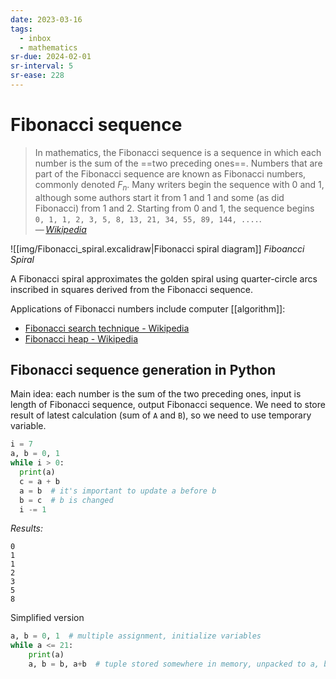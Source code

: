 ```yaml
---
date: 2023-03-16
tags:
  - inbox
  - mathematics
sr-due: 2024-02-01
sr-interval: 5
sr-ease: 228
---
```


# Fibonacci sequence

> In mathematics, the Fibonacci sequence is a sequence in which each number is
> the sum of the ==two preceding ones==. Numbers that are part of the Fibonacci
> sequence are known as Fibonacci numbers, commonly denoted $F_n$. Many writers
> begin the sequence with 0 and 1, although some authors start it from 1 and
> 1 and some (as did Fibonacci) from 1 and 2. Starting from 0 and 1, the
> sequence begins `0, 1, 1, 2, 3, 5, 8, 13, 21, 34, 55, 89, 144, ....`.\
> — <cite>[Wikipedia](https://en.wikipedia.org/wiki/Fibonacci_sequence)</cite>

![[img/Fibonacci_spiral.excalidraw|Fibonacci spiral diagram]]
_Fiboancci Spiral_

A Fibonacci spiral approximates the golden spiral using quarter-circle arcs
inscribed in squares derived from the Fibonacci sequence.

Applications of Fibonacci numbers include computer [[algorithm]]:

- [Fibonacci search technique - Wikipedia](https://en.wikipedia.org/wiki/Fibonacci_search_technique)
- [Fibonacci heap - Wikipedia](https://en.wikipedia.org/wiki/Fibonacci_heap)

## Fibonacci sequence generation in Python

Main idea: each number is the sum of the two preceding ones, input is length of
Fibonacci sequence, output Fibonacci sequence. We need to store result of latest
calculation (sum of `A` and `B`), so we need to use temporary variable.

```python
i = 7
a, b = 0, 1
while i > 0:
  print(a)
  c = a + b
  a = b  # it's important to update a before b
  b = c  # b is changed
  i -= 1
```

*Results:*
```
0
1
1
2
3
5
8
```

Simplified version

```python
a, b = 0, 1  # multiple assignment, initialize variables
while a <= 21:
    print(a)
    a, b = b, a+b  # tuple stored somewhere in memory, unpacked to a, b
```
